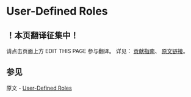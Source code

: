 # User-Defined Roles

## ！本页翻译征集中！

请点击页面上方 EDIT THIS PAGE 参与翻译。
详见：
[贡献指南]( https://github.com/JinMuInfo/MongoDB-Manual-zh/blob/master/CONTRIBUTING.md )、
[原文链接](  https://docs.mongodb.com/manual/core/security-user-defined-roles/  )。

## 参见

原文 - [User-Defined Roles]( https://docs.mongodb.com/manual/core/security-user-defined-roles/ )

